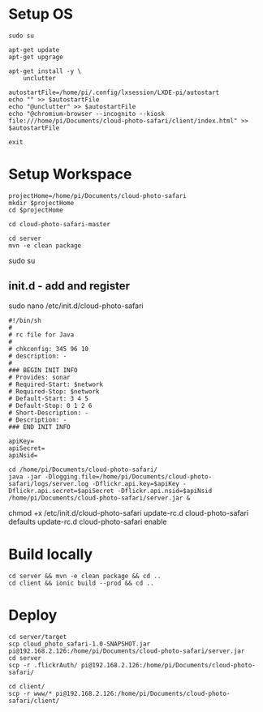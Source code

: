 # Setup OS

```
sudo su

apt-get update
apt-get upgrage

apt-get install -y \
    unclutter

autostartFile=/home/pi/.config/lxsession/LXDE-pi/autostart
echo "" >> $autostartFile
echo "@unclutter" >> $autostartFile
echo "@chromium-browser --incognito --kiosk file:///home/pi/Documents/cloud-photo-safari/client/index.html" >> $autostartFile

exit
```


# Setup Workspace

```
projectHome=/home/pi/Documents/cloud-photo-safari
mkdir $projectHome
cd $projectHome

cd cloud-photo-safari-master

cd server
mvn -e clean package
```

sudo su
## init.d - add and register

sudo nano /etc/init.d/cloud-photo-safari

```
#!/bin/sh
#
# rc file for Java
#
# chkconfig: 345 96 10
# description: -
#
### BEGIN INIT INFO
# Provides: sonar
# Required-Start: $network
# Required-Stop: $network
# Default-Start: 3 4 5
# Default-Stop: 0 1 2 6
# Short-Description: -
# Description: -
### END INIT INFO

apiKey=
apiSecret=
apiNsid=

cd /home/pi/Documents/cloud-photo-safari/
java -jar -Dlogging.file=/home/pi/Documents/cloud-photo-safari/logs/server.log -Dflickr.api.key=$apiKey -Dflickr.api.secret=$apiSecret -Dflickr.api.nsid=$apiNsid /home/pi/Documents/cloud-photo-safari/server.jar &
```

chmod +x /etc/init.d/cloud-photo-safari
update-rc.d cloud-photo-safari defaults
update-rc.d cloud-photo-safari enable


# Build locally

```
cd server && mvn -e clean package && cd ..
cd client && ionic build --prod && cd ..
```


# Deploy

```
cd server/target
scp cloud_photo_safari-1.0-SNAPSHOT.jar pi@192.168.2.126:/home/pi/Documents/cloud-photo-safari/server.jar
cd server
scp -r .flickrAuth/ pi@192.168.2.126:/home/pi/Documents/cloud-photo-safari/

cd client/
scp -r www/* pi@192.168.2.126:/home/pi/Documents/cloud-photo-safari/client/
```
